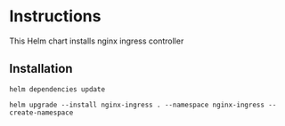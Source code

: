 # Instructions

This Helm chart installs nginx ingress controller

## Installation ##

`helm dependencies update`

`helm upgrade --install nginx-ingress . --namespace nginx-ingress --create-namespace`